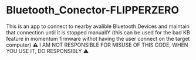 # Bluetooth_Conector-FLIPPERZERO

This is an app to connect to nearby avalible Bluetooth Devices and maintain that connection until it is stopped manuallY
(this can be used for the bad KB feature in momentum firmware withot having the user connect on the target computer)
⚠️ I AM NOT RESPONSIBLE FOR MISUSE OF THIS CODE, WHEN YOU USE IT, DO RESPONSIBLY ⚠️
